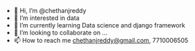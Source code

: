 - 👋 Hi, I’m @chethanjreddy
- 👀 I’m interested in data
- 🌱 I’m currently learning Data science and django framework 
- 💞️ I’m looking to collaborate on ...
- 📫 How to reach me chethanjreddy@gmail.com, 7710006505



<!---
chethanjreddy/chethanjreddy is a ✨ special ✨ repository because its `README.md` (this file) appears on your GitHub profile.
You can click the Preview link to take a look at your changes.
--->
